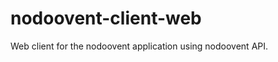 nodoovent-client-web
====================

Web client for the nodoovent application using nodoovent API. 